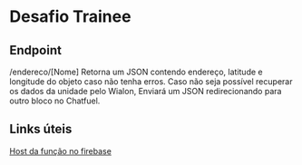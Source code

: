 # Desafio Trainee
## Endpoint
/endereco/[Nome]
Retorna um JSON contendo endereço, latitude e longitude do objeto caso não tenha erros.
Caso não seja possível recuperar os dados da unidade pelo Wialon, Enviará um JSON redirecionando para outro bloco no Chatfuel.
## Links úteis
[Host da função no firebase](https://us-central1-desafio-trainee.cloudfunctions.net/test)

